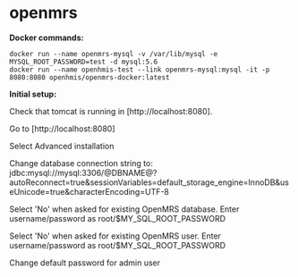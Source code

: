 # openmrs

**Docker commands:**
```
docker run --name openmrs-mysql -v /var/lib/mysql -e MYSQL_ROOT_PASSWORD=test -d mysql:5.6
docker run --name openhmis-test --link openmrs-mysql:mysql -it -p 8080:8080 openhmis/openmrs-docker:latest
```

**Initial setup:**

Check that tomcat is running in [http://localhost:8080].

Go to [http://localhost:8080]

Select Advanced installation

Change database connection string to: jdbc:mysql://mysql:3306/@DBNAME@?autoReconnect=true&sessionVariables=default_storage_engine=InnoDB&useUnicode=true&characterEncoding=UTF-8

Select 'No' when asked for existing OpenMRS database. Enter username/password as root/$MY_SQL_ROOT_PASSWORD

Select 'No' when asked for existing OpenMRS user. Enter username/password as root/$MY_SQL_ROOT_PASSWORD

Change default password for admin user
